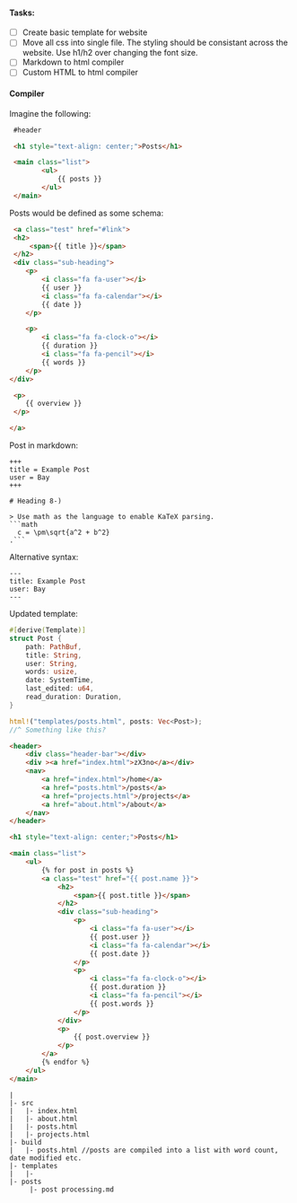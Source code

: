 #### Tasks:

- [ ] Create basic template for website
- [ ] Move all css into single file. The styling should be consistant across the website. Use h1/h2 over changing the font size.
- [ ] Markdown to html compiler
- [ ] Custom HTML to html compiler

#### Compiler

Imagine the following:

```html
 #header

 <h1 style="text-align: center;">Posts</h1>

 <main class="list">
        <ul>
            {{ posts }}
        </ul>
 </main>
```

Posts would be defined as some schema:
```html
 <a class="test" href="#link">
 <h2>
     <span>{{ title }}</span>
 </h2>
 <div class="sub-heading">
    <p>
        <i class="fa fa-user"></i>
        {{ user }}
        <i class="fa fa-calendar"></i>
        {{ date }}
    </p>

    <p>
        <i class="fa fa-clock-o"></i>
        {{ duration }}
        <i class="fa fa-pencil"></i>
        {{ words }}
    </p>
</div>

 <p>
    {{ overview }}
 </p>

</a>
```

Post in markdown:

```
+++
title = Example Post
user = Bay
+++

# Heading 8-)

> Use math as the language to enable KaTeX parsing.
```math
  c = \pm\sqrt{a^2 + b^2}
.```

```

Alternative syntax:

```
---
title: Example Post
user: Bay
---
```

Updated template:

```rust
#[derive(Template)]
struct Post {
    path: PathBuf,
    title: String,
    user: String,
    words: usize,
    date: SystemTime,
    last_edited: u64,
    read_duration: Duration,
}

html!("templates/posts.html", posts: Vec<Post>);
//^ Something like this?

```

```html
<header>
    <div class="header-bar"></div>
    <div ><a href="index.html">zX3no</a></div>
    <nav>
        <a href="index.html">/home</a>
        <a href="posts.html">/posts</a>
        <a href="projects.html">/projects</a>
        <a href="about.html">/about</a>
    </nav>
</header>

<h1 style="text-align: center;">Posts</h1>

<main class="list">
    <ul>
        {% for post in posts %}
        <a class="test" href="{{ post.name }}">
            <h2>
                <span>{{ post.title }}</span>
            </h2>
            <div class="sub-heading">
                <p>
                    <i class="fa fa-user"></i>
                    {{ post.user }}
                    <i class="fa fa-calendar"></i>
                    {{ post.date }}
                </p>
                <p>
                    <i class="fa fa-clock-o"></i>
                    {{ post.duration }}
                    <i class="fa fa-pencil"></i>
                    {{ post.words }}
                </p>
            </div>
            <p>
                {{ post.overview }}
            </p>
        </a>
        {% endfor %}
    </ul>
</main>
```

```
|
|- src
|   |- index.html
|   |- about.html
|   |- posts.html
|   |- projects.html
|- build
|   |- posts.html //posts are compiled into a list with word count, date modified etc.
|- templates
|   |-
|- posts
     |- post processing.md
```

